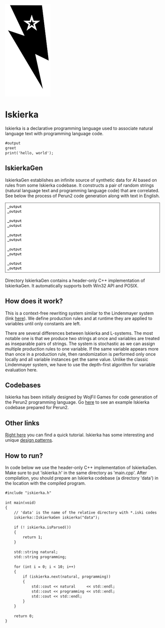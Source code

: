 
![Logo](iskierkaLogo.png)

# Iskierka

Iskierka is a declarative programming language used to associate natural language text with programming language code.

```
#output
greet
print('hello, world');
```

## IskierkaGen

IskierkaGen establishes an infinite source of synthetic data for AI based on rules from some Iskierka codebase.
It constructs a pair of random strings (natural language text and programming language code) that are correlated.
See below the process of Perun2 code generation along with text in English.

![Codegen example](perun2gen.gif)

Directory IskierkaGen contains a header-only C++ implementation of IskierkaGen. It automatically supports both Win32 API and POSIX.

## How does it work?

This is a context-free rewriting system similar to the Lindenmayer system (link [here](https://en.wikipedia.org/wiki/L-system)). We define production rules and at runtime they are applied to variables until only constants are left. 

There are several differences between Iskierka and L-systems. The most notable one is that we produce two strings at once and variables are treated as inseparable pairs of strings. The system is stochastic as we can assign multiple production rules to one variable. If the same variable appears more than once in a production rule, then randomization is performed only once locally and all variable instances get the same value. Unlike the classic Lindenmayer system, we have to use the depth-first algorithm for variable evaluation here.

## Codebases

Iskierka has been initially designed by WojFil Games for code generation of the Perun2 programming language.
Go [here](https://github.com/wojfil/perun2-iskierka) to see an example Iskierka codebase prepared for Perun2.

## Other links

[Right here](TUTORIAL.md) you can find a quick tutorial.
Iskierka has some interesting and unique [design patterns](TERMINOLOGY.md).

## How to run?

In code below we use the header-only C++ implementation of IskierkaGen.
Make sure to put 'iskierka.h' in the same directory as 'main.cpp'.
After compilation, you should prepare an Iskierka codebase (a directory 'data') in the location with the compiled program.

```
#include "iskierka.h"

int main(void)
{
    // 'data' is the name of the relative directory with *.iski codes
    iskierka::IskierkaGen iskierka("data");

    if (! iskierka.isParsed())
    {
        return 1;
    }

    std::string natural;
    std::string programming;

    for (int i = 0; i < 10; i++)
    {
        if (iskierka.next(natural, programming))
        {
            std::cout << natural     << std::endl;
            std::cout << programming << std::endl;
            std::cout << std::endl;
        }
    }

    return 0;
}
```
